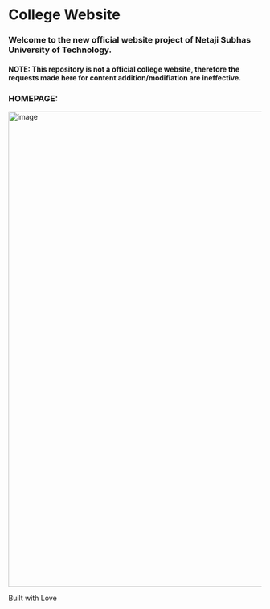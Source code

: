 # College Website

### Welcome to the new official website project of Netaji Subhas University of Technology.
#### NOTE: This repository is not a official college website, therefore the requests made here for content addition/modifiation are ineffective.

### HOMEPAGE:
<img width="946" alt="image" src="https://user-images.githubusercontent.com/97501085/185803564-a6b14d7a-0f7d-404e-ab05-936c6fae6516.png">

Built with Love
